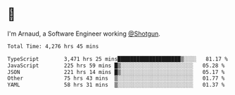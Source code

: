 # 👋

I'm Arnaud, a Software Engineer working [@Shotgun](https://shotgun.live).

<!--START_SECTION:waka-->

```txt
Total Time: 4,276 hrs 45 mins

TypeScript        3,471 hrs 25 mins████████████████████▒░░░░   81.17 %
JavaScript        225 hrs 59 mins █▒░░░░░░░░░░░░░░░░░░░░░░░   05.28 %
JSON              221 hrs 14 mins █▒░░░░░░░░░░░░░░░░░░░░░░░   05.17 %
Other             75 hrs 43 mins  ▒░░░░░░░░░░░░░░░░░░░░░░░░   01.77 %
YAML              58 hrs 31 mins  ▒░░░░░░░░░░░░░░░░░░░░░░░░   01.37 %
```

<!--END_SECTION:waka-->
